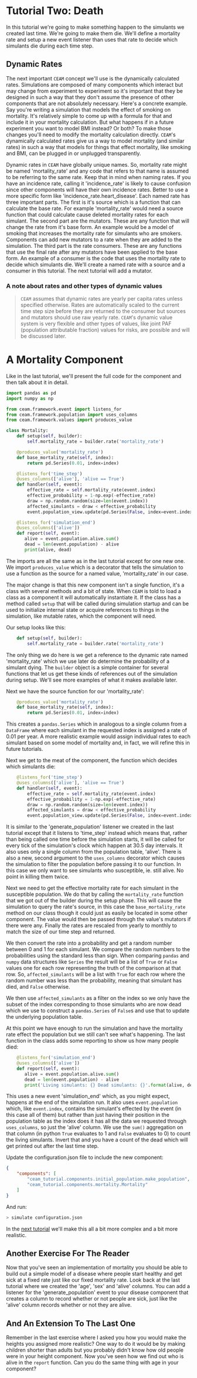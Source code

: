 Tutorial Two: Death
===================

In this tutorial we're going to make something happen to the simulants we created last time. We're going to make them die. We'll define a mortality rate and setup a new event listener than uses that rate to decide which simulants die during each time step.

Dynamic Rates
--------------
The next important `CEAM` concept we'll use is the dynamically calculated rates. Simulations are composed of many components which interact but may change from experiment to experiment so it's important that they be designed in such a way that they don't assume the presence of other components that are not absolutely necessary. Here's a concrete example. Say you're writing a simulation that models the effect of smoking on mortality. It's relatively simple to come up with a formula for that and include it in your mortality calculation. But what happens if in a future experiment you want to model BMI instead? Or both? To make those changes you'll need to modify the mortality calculation directly. `CEAM`'s dynamically calculated rates give us a way to model mortality (and similar rates) in such a way that models for things that effect mortality, like smoking and BMI, can be plugged in or unplugged transparently.

Dynamic rates in `CEAM` have globally unique names. So, mortality rate might be named 'mortality_rate' and any code that refers to that name is assumed to be referring to the same rate. Keep that in mind when naming rates. If you have an incidence rate, calling it 'incidence_rate' is likely to cause confusion since other components will have their own incidence rates. Better to use a more specific form like 'incidence_rate.heart_disease'. Each named rate has three important parts. The first is it's source which is a function that can calculate the base rate. For example 'mortality_rate' would need a source function that could calculate cause deleted mortality rates for each simulant. The second part are the mutators. These are any function that will change the rate from it's base form. An example would be a model of smoking that increases the mortality rate for simulants who are smokers. Components can add new mutators to a rate when they are added to the simulation. The third part is the rate consumers. These are any functions that use the final rate after any mutators have been applied to the base form. An example of a consumer is the code that uses the mortality rate to decide which simulants die. We'll create a named rate with a source and a consumer in this tutorial. The next tutorial will add a mutator.

### A note about rates and other types of dynamic values
> `CEAM` assumes that dynamic rates are yearly per capita rates unless specified otherwise. Rates are automatically scaled to the current time step size before they are returned to the consumer but sources and mutators should use raw yearly rate. `CEAM`'s dynamic value system is very flexible and other types of values, like joint PAF (population attributable fraction) values for risks, are possible and will be discussed later.

A Mortality Component
=====================

Like in the last tutorial, we'll present the full code for the component and then talk about it in detail.

```python
import pandas as pd
import numpy as np

from ceam.framework.event import listens_for
from ceam.framework.population import uses_columns
from ceam.framework.values import produces_value

class Mortality:
    def setup(self, builder):
        self.mortality_rate = builder.rate('mortality_rate')

    @produces_value('mortality_rate')
    def base_mortality_rate(self, index):
        return pd.Series(0.01, index=index)

    @listens_for('time_step')
    @uses_columns(['alive'], 'alive == True')
    def handler(self, event):
        effective_rate = self.mortality_rate(event.index)
        effective_probability = 1-np.exp(-effective_rate)
        draw = np.random.random(size=len(event.index))
        affected_simulants = draw < effective_probability
        event.population_view.update(pd.Series(False, index=event.index[affected_simulants]))

    @listens_for('simulation_end')
    @uses_columns(['alive'])
    def report(self, event):
       alive = event.population.alive.sum()
       dead = len(event.population) - alive
       print(alive, dead)
```

The imports are all the same as in the last tutorial except for one new one. We import `produces_value` which is a decorator that tells the simulation to use a function as the source for a named value, 'mortality_rate' in our case.

The major change is that this new component isn't a single function, it's a class with several methods and a bit of state. When `CEAM` is told to load a class as a component it will automatically instantiate it. If the class has a method called `setup` that will be called during simulation startup and can be used to initialize internal state or acquire references to things in the simulation, like mutable rates, which the component will need.

Our setup looks like this:
```python
    def setup(self, builder):
        self.mortality_rate = builder.rate('mortality_rate')
```

The only thing we do here is we get a reference to the dynamic rate named 'mortality_rate' which we use later do determine the probability of a simulant dying. The `builder` object is a simple container for several functions that let us get these kinds of references out of the simulation during setup. We'll see more examples of what it makes available later.

Next we have the source function for our 'mortality_rate':

```python
    @produces_value('mortality_rate')
    def base_mortality_rate(self, index):
        return pd.Series(0.01, index=index)
```

This creates a `pandas.Series` which in analogous to a single column from a `DataFrame` where each simulant in the requested index is assigned a rate of 0.01 per year. A more realistic example would assign individual rates to each simulant based on some model of mortality and, in fact, we will refine this in future tutorials.

Next we get to the meat of the component, the function which decides which simulants die:
```python
    @listens_for('time_step')
    @uses_columns(['alive'], 'alive == True')
    def handler(self, event):
        effective_rate = self.mortality_rate(event.index)
        effective_probability = 1-np.exp(-effective_rate)
        draw = np.random.random(size=len(event.index))
        affected_simulants = draw < effective_probability
        event.population_view.update(pd.Series(False, index=event.index[affected_simulants]), name='alive')
```

 It is similar to the 'generate_population' listener we created in the last tutorial except that it listens to 'time_step' instead which means that, rather than being called one time before the simulation starts, it will be called for every tick of the simulation's clock which happen at 30.5 day intervals. It also uses only a single column from the population table, 'alive'. There is also a new, second argument to the `uses_columns` decorator which causes the simulation to filter the population before passing it to our function. In this case we only want to see simulants who susceptible, ie. still alive. No point in killing them twice.

Next we need to get the effective mortality rate for each simulant in the susceptible population. We do that by calling the `mortality_rate` function that we got out of the builder during the setup phase. This will cause the simulation to query the rate's source, in this case the `base_mortality_rate` method on our class though it could just as easily be located in some other component. The value would then be passed through the value's mutators if there were any. Finally the rates are rescaled from yearly to monthly to match the size of our time step and returned.

We then convert the rate into a probability and get a random number between 0 and 1 for each simulant. We compare the random numbers to the probabilities using the standard less than sign. When comparing `pandas` and `numpy` data structures like `Series` the result will be a list of `True` or `False` values one for each row representing the truth of the comparison at that row. So, `affected_simulants` will be a list with `True` for each row where the random number was less than the probability, meaning that simulant has died, and `False` otherwise.

We then use `affected_simulants` as a filter on the index so we only have the subset of the index corresponding to those simulants who are now dead which we use to construct a `pandas.Series` of `False`s and use that to update the underlying population table.

At this point we have enough to run the simulation and have the mortality rate effect the population but we still can't see what's happening. The last function in the class adds some reporting to show us how many people died:
```python
    @listens_for('simulation_end')
    @uses_columns(['alive'])
    def report(self, event):
       alive = event.population.alive.sum()
       dead = len(event.population) - alive
       print('Living simulants: {} Dead simulants: {}'.format(alive, dead))
```

This uses a new event 'simulation_end' which, as you might expect, happens at the end of the simulation run. It also uses `event.population` which, like `event.index`, contains the simulant's effected by the event (in this case all of them) but rather than just having their position in the population table as the index does it has all the data we requested through `uses_columns`, so just the 'alive' column. We use the `sum()` aggregation on that column (in python `True` evaluates to 1 and `False` evaluates to 0) to count the living simulants. Invert that and you have a count of the dead which will get printed out after the last time step.

Update the configuration.json file to include the new component:
```json
{
    "components": [
        "ceam_tutorial.components.initial_population.make_population",
        "ceam_tutorial.components.mortality.Mortality"
    ]
}
```

And run:
```sh
> simulate configuration.json
```

In the [next tutorial](./3_The_Part_In_Between.md) we'll make this all a bit more complex and a bit more realistic.

Another Exercise For The Reader
--------------------------------

Now that you've seen an implementation of mortality you should be able to build out a simple model of a disease where people start healthy and get sick at a fixed rate just like our fixed mortality rate. Look back at the last tutorial where we created the 'age', 'sex' and 'alive' columns. You can add a listener for the 'generate_population' event to your disease component that creates a column to record whether or not people are sick, just like the 'alive' column records whether or not they are alive.

And An Extension To The Last One
--------------------------------

Remember in the last exercise where I asked you how you would make the heights you assigned more realistic? One way to do it would be by making children shorter than adults but you probably didn't know how old people were in your height component. Now you've seen how we find out who is alive in the `report` function. Can you do the same thing with age in your component?
